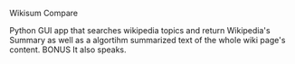 Wikisum Compare 
  
Python GUI app that searches wikipedia topics and return Wikipedia's Summary as well as a algortihm summarized text of the whole wiki page's content. BONUS It also speaks.
